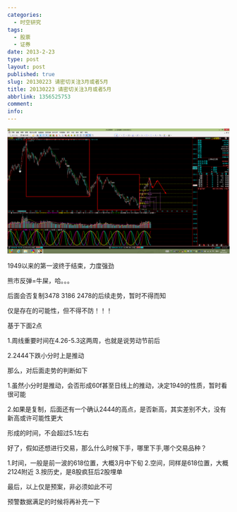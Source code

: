 ```yaml
---
categories:
  - 时空研究
tags:
  - 股票
  - 证券
date: 2013-2-23
type: post
layout: post
published: true
slug: 20130223 请密切关注3月或者5月
title: 20130223 请密切关注3月或者5月
abbrlink: 1356525753
comment:
info:
---
```

![20130223-0](/images/20130223-0.gif)

1949以来的第一波终于结束，力度强劲

熊市反弹=牛屎，哈。。。

后面会否复制3478 3186 2478的后续走势，暂时不得而知

仅是存在的可能性，但不得不防！！！

基于下面2点

1.周线重要时间在4.26-5.3这两周，也就是说劳动节前后

2.2444下跌小分时上是推动

那么，对后面走势的判断如下

1.虽然小分时是推动，会否形成60f甚至日线上的推动，决定1949的性质，暂时看很可能

2.如果是复制，后面还有一个确认2444的高点，是否新高，其实差别不大，没有新高或许可能性更大

形成的时间，不会超过5.1左右

好了，假如还想进行交易，那么什么时候下手，哪里下手,哪个交易品种？

1.时间，一般是前一波的618位置，大概3月中下旬
2.空间，同样是618位置，大概2124附近
3.按历史，是8股疯狂后2股埋单

最后，以上仅是预案，非必须如此不可

预警数据满足的时候将再补充一下